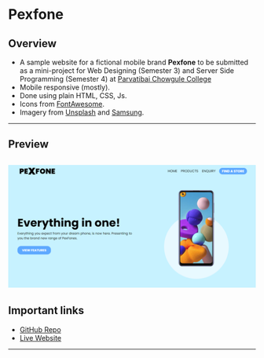 # Pexfone

## Overview
* A sample website for a fictional mobile brand __Pexfone__ to be submitted as a mini-project for Web Designing (Semester 3) and Server Side Programming (Semester 4) at [Parvatibai Chowgule College](http://www.chowgules.ac.in/)
* Mobile responsive (mostly).
* Done using plain HTML, CSS, Js.
* Icons from [FontAwesome](https://fontawesome.com/).
* Imagery from [Unsplash](https://unsplash.com/) and [Samsung](https://www.samsung.com/in/smartphones/galaxy-a/).
---
## Preview
![Pexfone](img/landing.png "Pexfone landing page")
---
## Important links
* [GitHub Repo](https://github.com/pexeixv/pexfone)
* [Live Website](https://wd.gavinpereira.in/)
--- 